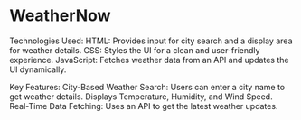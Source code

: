# WeatherNow

Technologies Used:
HTML: Provides input for city search and a display area for weather details.
CSS: Styles the UI for a clean and user-friendly experience.
JavaScript: Fetches weather data from an API and updates the UI dynamically.

Key Features:
City-Based Weather Search: Users can enter a city name to get weather details.
Displays Temperature, Humidity, and Wind Speed.
Real-Time Data Fetching: Uses an API to get the latest weather updates.
